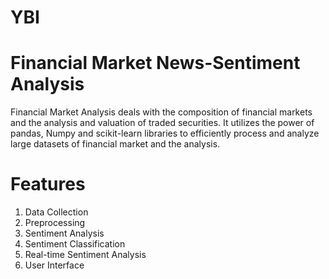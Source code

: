 # **YBI**

# **Financial Market News-Sentiment Analysis**
  Financial Market Analysis deals with the composition of financial markets and the analysis and valuation of traded securities. It utilizes the power of pandas, Numpy and scikit-learn libraries to efficiently process and analyze large datasets of financial market and the analysis.

# **Features**
  1. Data Collection
  2. Preprocessing
  3. Sentiment Analysis
  4. Sentiment Classification
  5. Real-time Sentiment Analysis
  6. User Interface
